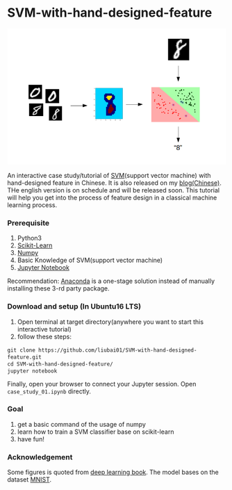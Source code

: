 # SVM-with-hand-designed-feature
![introduction](https://github.com/liubai01/SVM-with-hand-designed-feature/blob/master/img/f1.bmp)

An interactive case study/tutorial of [SVM](https://en.wikipedia.org/wiki/Support_vector_machine)(support vector machine) with hand-designed feature in Chinese. It is also released on my [blog(Chinese)](https://blog.csdn.net/liubai01/article/details/82119462). THe english version is on schedule and will be released soon. This tutorial will help you get into the process of feature design in a classical machine learning process.

### Prerequisite

1. Python3
2. [Scikit-Learn](http://scikit-learn.org/stable/documentation.html)
3. [Numpy](http://www.numpy.org/)
4. Basic Knowledge of SVM(support vector machine)
5. [Jupyter Notebook](http://jupyter.org/)

Recommendation:  [Anaconda](https://www.anaconda.com/download/) is a one-stage solution instead of manually installing these 3-rd party package.

### Download and setup (In Ubuntu16 LTS)

1. Open terminal at target directory(anywhere you want to start this interactive tutorial)
2. follow these steps:

```shell
git clone https://github.com/liubai01/SVM-with-hand-designed-feature.git
cd SVM-with-hand-designed-feature/
jupyter notebook
```

Finally, open your browser to connect your Jupyter session. Open `case_study_01.ipynb` directly.

### Goal

1. get a basic command of the usage of numpy
2. learn how to train a SVM classifier base on scikit-learn
3. have fun!

### Acknowledgement

Some figures is quoted from [deep learning book](http://www.deeplearningbook.org/). The model bases on the dataset [MNIST](http://yann.lecun.com/exdb/mnist/).